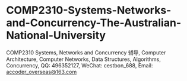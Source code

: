 # COMP2310-Systems-Networks-and-Concurrency-The-Australian-National-University
COMP2310 Systems, Networks and Concurrency 辅导, Computer Architecture, Computer Networks, Data Structures, Algorithms, Concurrency, QQ: 496352127, WeChat: cestbon_688, Email: accoder_overseas@163.com
